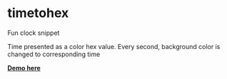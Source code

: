 # timetohex
Fun clock snippet  
  
Time presented as a color hex value. Every second, background color is changed to corresponding time
  
    
<a href="https://chlewicki.github.io/timetohex"><b>Demo here</b></a>
